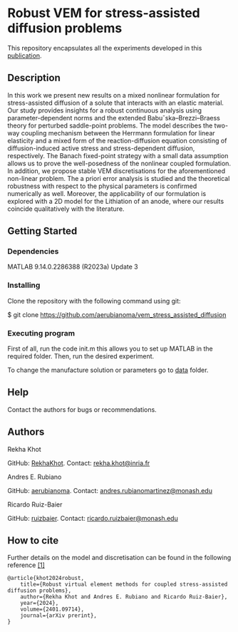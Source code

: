 # Robust VEM for stress-assisted diffusion problems

This repository encapsulates all the experiments developed in this [publication](https://arxiv.org/abs/2401.09714).

## Description
In this work we present new results on a mixed nonlinear formulation for stress-assisted diffusion of a solute that interacts with an elastic material. Our study provides insights for a robust continuous analysis using parameter-dependent norms and the extended Babuˇska–Brezzi–Braess theory for perturbed saddle-point problems. The model describes the two-way coupling mechanism between the Herrmann formulation for linear elasticity and a mixed form of the reaction-diffusion equation consisting of diffusion-induced active stress and stress-dependent diffusion, respectively. The Banach fixed-point strategy with a small data assumption allows us to prove the well-posedness of the nonlinear coupled formulation. In addition, we propose stable VEM discretisations for the aforementioned non-linear problem. The a priori error analysis is studied and the theoretical robustness with respect to the physical parameters is confirmed numerically as well. Moreover, the applicability of our formulation is explored with a 2D model for the Lithiation of an anode, where our results coincide qualitatively with the literature.

## Getting Started

### Dependencies

MATLAB 9.14.0.2286388 (R2023a) Update 3

### Installing

Clone the repository with the following command using git:

$ git clone https://github.com/aerubianoma/vem_stress_assisted_diffusion

### Executing program

First of all, run the code init.m this allows you to set up MATLAB in the required folder. Then, run the desired experiment.

To change the manufacture solution or parameters go to [data](data) folder.

## Help

Contact the authors for bugs or recommendations.

## Authors

Rekha Khot

GitHub: [RekhaKhot](https://github.com/RekhaKhot).
Contact: rekha.khot@inria.fr

Andres E. Rubiano

GitHub: [aerubianoma](https://github.com/aerubianoma).
Contact: andres.rubianomartinez@monash.edu

Ricardo Ruiz-Baier

GitHub: [ruizbaier](https://github.com/ruizbaier).
Contact: ricardo.ruizbaier@monash.edu

## How to cite
Further details on the model and discretisation can be found in the following reference [[1]](https://arxiv.org/abs/2401.09714)
```
@article{khot2024robust,
    title={Robust virtual element methods for coupled stress-assisted diffusion problems},
    author={Rekha Khot and Andres E. Rubiano and Ricardo Ruiz-Baier},
    year={2024},
    volume={2401.09714},
    journal={arXiv prerint},
}
```



